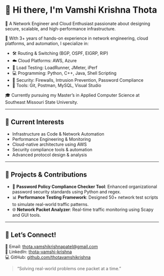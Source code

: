 # 👋 Hi there, I'm Vamshi Krishna Thota

🚀 A Network Engineer and Cloud Enthusiast passionate about designing secure, scalable, and high-performance infrastructure.

🎯 With 3+ years of hands-on experience in network engineering, cloud platforms, and automation, I specialize in:
- 🛠️ Routing & Switching (BGP, OSPF, EIGRP, RIP)
- ☁️ Cloud Platforms: AWS, Azure
- 🧪 Load Testing: LoadRunner, JMeter, iPerf
- 💻 Programming: Python, C++, Java, Shell Scripting
- 🔐 Security: Firewalls, Intrusion Prevention, Password Compliance
- 📡 Tools: Git, Postman, MySQL, Visual Studio

🎓 Currently pursuing my Master’s in Applied Computer Science at Southeast Missouri State University.

---

## 📌 Current Interests

- Infrastructure as Code & Network Automation
- Performance Engineering & Monitoring
- Cloud-native architecture using AWS
- Security compliance tools & automation
- Advanced protocol design & analysis

---

## 🌱 Projects & Contributions

- 🔐 **Password Policy Compliance Checker Tool**: Enhanced organizational password security standards using Python and regex.
- 📊 **Performance Testing Framework**: Designed 50+ network test scripts to simulate real-world traffic patterns.
- 🌐 **Network Packet Analyzer**: Real-time traffic monitoring using Scapy and GUI tools.

---

## 🤝 Let’s Connect!

📧 Email: [thota.vamshikrishnapatel@gmail.com](mailto:thota.vamshikrishnapatel@gmail.com)  
🔗 LinkedIn: [thota-vamshi-krishna](https://www.linkedin.com/in/thota-vamshi-krishna/)  
💻 GitHub: [github.com/thotavamshikrishna](https://github.com/thotavamshikrishna)

> “Solving real-world problems one packet at a time.”
